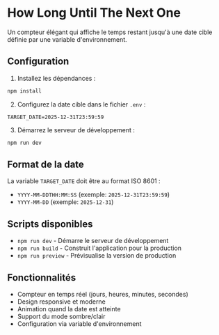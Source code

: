 # How Long Until The Next One

Un compteur élégant qui affiche le temps restant jusqu'à une date cible définie par une variable d'environnement.

## Configuration

1. Installez les dépendances :
```bash
npm install
```

2. Configurez la date cible dans le fichier `.env` :
```
TARGET_DATE=2025-12-31T23:59:59
```

3. Démarrez le serveur de développement :
```bash
npm run dev
```

## Format de la date

La variable `TARGET_DATE` doit être au format ISO 8601 :
- `YYYY-MM-DDTHH:MM:SS` (exemple: `2025-12-31T23:59:59`)
- `YYYY-MM-DD` (exemple: `2025-12-31`)

## Scripts disponibles

- `npm run dev` - Démarre le serveur de développement
- `npm run build` - Construit l'application pour la production
- `npm run preview` - Prévisualise la version de production

## Fonctionnalités

- Compteur en temps réel (jours, heures, minutes, secondes)
- Design responsive et moderne
- Animation quand la date est atteinte
- Support du mode sombre/clair
- Configuration via variable d'environnement
